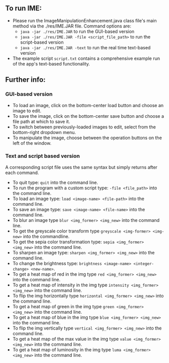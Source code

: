 ## To run IME:

- Please run the ImageManipulationEnhancement.java class file's main method via the ./res/IME.JAR file. Command options are:
  - `java -jar ./res/IME.JAR` to run the GUI-based version
  - `java -jar ./res/IME.JAR -file <script_file_path>` to run the script-based version
  - `java -jar ./res/IME.JAR -text` to run the real time text-based version
- The example script `script.txt` contains a comprehensive example run of the app's text-based functionality.

## Further info:
### GUI-based version
- To load an image, click on the bottom-center load button and choose an image to edit.
- To save the image, click on the bottom-center save button and choose a file path at which to save it.
- To switch between previously-loaded images to edit, select from the bottom-right dropdown menu.
- To manipulate the image, choose between the operation buttons on the left of the window.

### Text and script based version
A corresponding script file uses the same syntax but simply returns after each command.
- To quit type: `quit` into the command line.
- To run the program with a custom script type: `-file <file_path>` into the command line.
- To load an image type: `load <image-name> <file-path>` into the command line.
- To save an image type: `save <image-name> <file-name>` into the command line.
- To blur an image type `blur <img_former> <img_new>` into the command line.
- To get the greyscale color transform type `greyscale <img-former> <img-new>` into the commandline.
- To get the sepia color transformation type: `sepia <img_former> <img_new>` into the command line.
- To sharpen an image type: `sharpen <img_former> <img_new>` into the command line.
- To change the brightness type: `brightness <image-name> <integer-change> <new-name>`.
- To get a heat map of red in the img type `red <img_former> <img_new>` into the command line.
- To get a heat map of intensity in the img type `intensity <img_former> <img_new>` into the command
  line.
- To flip the img horizontally type `horizontal <img_former> <img_new>` into the command line.
- To get a heat map of green in the img type `green <img_former> <img_new>` into the command line.
- To get a heat map of blue in the img type `blue <img_former> <img_new>` into the command line.
- To flip the img vertically type `vertical <img_former> <img_new>` into the command line.
- To get a heat map of the max value in the img type `value <img_former> <img_new>` into the command
  line.
- To get a heat map of luminosity in the img type `luma <img_former> <img_new>` into the command
  line.